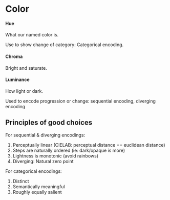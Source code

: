 # Color

#### Hue

What our named color is.

Use to show change of category: Categorical encoding.

#### Chroma

Bright and saturate.

#### Luminance

How light or dark.

Used to encode progression or change: sequential encoding, diverging encoding

## Principles of good choices

For sequential & diverging encodings:

1. Perceptually linear (CIELAB: perceptual distance == euclidean distance)
2. Steps are naturally ordered (ie: dark/opaque is more)
3. Lightness is monotonic (avoid rainbows)
4. Diverging: Natural zero point

For categorical encodings:

1. Distinct
2. Semantically meaningful
3. Roughly equally salient
